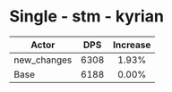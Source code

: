 # Single - stm - kyrian
| Actor | DPS | Increase |
|---|:---:|:---:|
|new_changes|6308|1.93%|
|Base|6188|0.00%|
